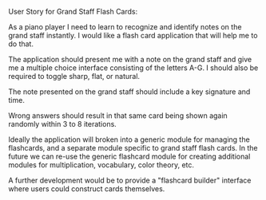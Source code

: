 User Story for Grand Staff Flash Cards:

As a piano player I need to learn to recognize and identify notes on the grand staff instantly. I would like a flash card application that will help me to do that. 

The application should present me with a note on the grand staff and give me a multiple choice interface consisting of the letters A-G. I should also be required to toggle sharp, flat, or natural.

The note presented on the grand staff should include a key signature and time.

Wrong answers should result in that same card being shown again randomly within 3 to 8 iterations.

Ideally the application will broken into a generic module for managing the flashcards, and a separate module specific to grand staff flash cards. In the future we can re-use the generic flashcard module for creating additional modules for multiplication, vocabulary, color theory, etc. 

A further development would be to provide a "flashcard builder" interface where users could construct cards themselves.